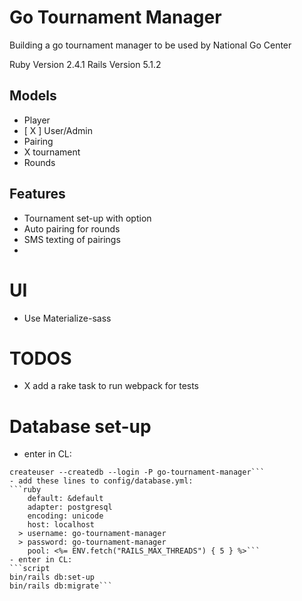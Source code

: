 # Go Tournament Manager

Building a go tournament manager to be used by National Go Center

Ruby Version 2.4.1
Rails Version 5.1.2

## Models
- Player
- [ X ] User/Admin
- Pairing
- X tournament
- Rounds

## Features
- Tournament set-up with option
- Auto pairing for rounds
- SMS texting of pairings
-

# UI
- Use Materialize-sass

# TODOS
-  X add a rake task to run webpack for tests


# Database set-up
-  enter in CL:
```script
createuser --createdb --login -P go-tournament-manager```
- add these lines to config/database.yml:
```ruby
    default: &default
    adapter: postgresql
    encoding: unicode
    host: localhost
  > username: go-tournament-manager
  > password: go-tournament-manager
    pool: <%= ENV.fetch("RAILS_MAX_THREADS") { 5 } %>```
- enter in CL:
```script
bin/rails db:set-up
bin/rails db:migrate```

